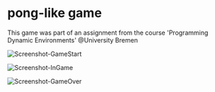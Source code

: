 # pong-like game

This game was part of an assignment from the course 'Programming Dynamic Environments' @University Bremen

![Screenshot-GameStart](https://ibb.co/6gH9QdT)

![Screenshot-InGame](https://ibb.co/8B4V6Sp)

![Screenshot-GameOver](https://ibb.co/CQ2WwyC)
 
